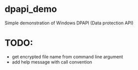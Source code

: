 # dpapi_demo
Simple demonstration of Windows DPAPI (Data protection API)

# TODO:
- get encrypted file name from command line argument
- add help message with call convention